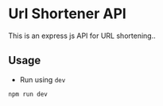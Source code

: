 # Url Shortener API

This is an express js API for URL shortening..

## Usage

- Run using `dev`

```bash
npm run dev
```

